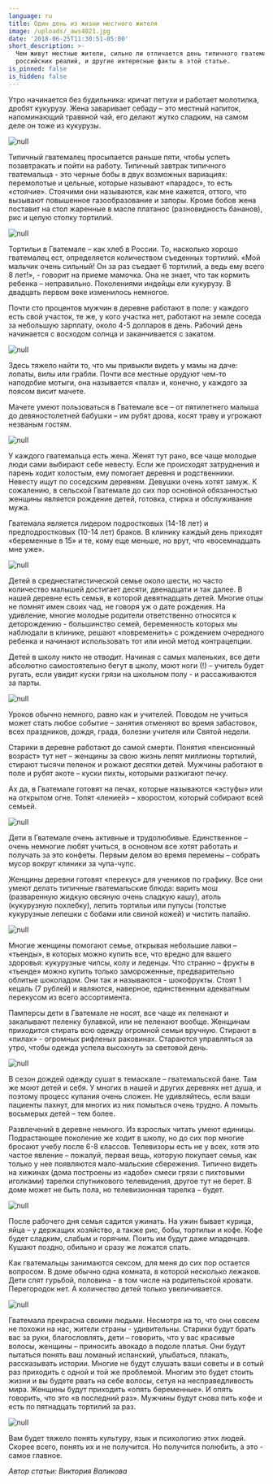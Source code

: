 ```yaml
---
language: ru
title: Один день из жизни местного жителя
image: /uploads/_aws4021.jpg
date: '2018-06-25T11:30:51-05:00'
short_description: >-
  Чем живут местные жители, сильно ли отличается день типичного гватемальца от
  российских реалий, и другие интересные факты в этой статье.
is_pinned: false
is_hidden: false
---
```

Утро начинается без будильника: кричат петухи и работает молотилка, дробят кукурузу. Жена заваривает себаду – это местный напиток, напоминающий травяной чай, его делают жутко сладким, на самом деле он тоже из кукурузы.

![null](/uploads/_aws0188.jpg)

Типичный гватемалец просыпается раньше пяти, чтобы успеть позавтракать и пойти на работу. Типичный завтрак типичного гватемальца - это черные бобы в двух возможных вариациях: перемолотые и цельные, которые называют «парадос», то есть «стоячие». Стоячими они называются, как мне кажется, оттого, что вызывают повышенное газообразование и запоры.  Кроме бобов жена поставит на стол жаренные в масле платанос (разновидность бананов), рис и целую стопку тортилий. 

![null](/uploads/dsc_0332-1-.jpg)

Тортильи в Гватемале – как хлеб в России. То, насколько хорошо гватемалец ест, определяется количеством съеденных тортилий. «Мой мальчик очень сильный! Он за раз съедает 6 тортилий, а ведь ему всего 8 лет!», - говорит на приеме мамочка. Она не знает, что так кормить ребенка – неправильно. Поколениями индейцы ели кукурузу. В двадцать первом веке изменилось немногое.

Почти сто процентов мужчин в деревне работают в поле: у каждого есть свой участок, те же, у кого участка нет, работают на земле соседа за небольшую зарплату, около 4-5 долларов в день. Рабочий день начинается с восходом солнца и заканчивается с закатом.

![null](/uploads/_aws2412.jpg)

Здесь тяжело найти то, что мы привыкли видеть у мамы на даче: лопаты, вилы или грабли. Почти все местные орудуют чем-то наподобие мотыги, она называется «пала» и, конечно, у каждого за поясом висит мачете. 

Мачете умеют пользоваться в Гватемале все – от пятилетнего малыша до девяностолетней бабушки – им рубят дрова, косят траву и угрожают незваным гостям. 

![null](/uploads/_aws3904.jpg)

У каждого гватемальца есть жена. Женят тут рано, все чаще молодые люди сами выбирают себе невесту. Если же происходят затруднения и парень ходит холостым, ему помогает деревня и родственники. Невесту ищут по соседским деревням. Девушки очень хотят замуж. К сожалению, в сельской Гватемале до сих пор основной обязанностью женщины является рождение детей, готовка, стирка и обслуживание мужа. 

Гватемала является лидером подростковых (14-18 лет) и предподростковых (10-14 лет) браков. В клинику каждый день приходят «беременные в 15» и те, кому еще меньше, но врут, что «восемнадцать мне уже».

![null](/uploads/dsc_0261-2.jpg)

Детей в среднестатистической семье около шести, но часто количество малышей достигает десяти, двенадцати и так далее. В нашей деревне есть семья, в которой девятнадцать детей.  Многие отцы не помнят имен своих чад, не говоря уж о дате рождения. На удивление, многие молодые родители ответственно относятся к деторождению  - большинство семей, беременность которых мы наблюдали в клинике, решают «повременить» с рождением очередного ребенка и начинают использовать тот или иной метод контрацепции. 

Детей в школу никто не отводит. Начиная с самых маленьких, все дети абсолютно самостоятельно бегут в школу, моют ноги (!) – учитель будет ругать, если увидит куски грязи на школьном полу - и рассаживаются за парты. 

![null](/uploads/dsc_0283-1-.jpg)

Уроков обычно немного, равно как и учителей. Поводом не учиться может стать любое событие – занятия отменяют во время забастовок, всех праздников, дождя, града, болезни учителя или Святой недели. 

Старики в деревне работают до самой смерти. Понятия «пенсионный возраст» тут нет – женщины за свою жизнь лепят миллионы тортилий, стирают тысячи пеленок и рожают десятки детей. Мужчины работают в поле и рубят акоте – куски пихты, которыми разжигают печку. 

Ах да, в Гватемале готовят на печах, которые называются «эстуфы» или на открытом огне. Топят «ленией» – хворостом, который собирают всей семьей. 

![null](/uploads/_aws2276.jpg)

Дети в Гватемале очень активные и трудолюбивые. Единственное – очень немногие любят учиться, в основном все хотят работать и получать за это конфеты. Первым делом во время перемены – собрать мусор вокруг клиники за чупа-чупс.

Женщины деревни готовят «перекус» для учеников по графику. Все они умеют делать типичные гватемальские блюда: варить мош (разваренную жидкую овсяную очень сладкую кашу), атоль (кукурузную похлебку), лепить тортильи или пупусы (толстые кукурузные лепешки с бобами или свиной кожей) и чистить папайю.

![null](/uploads/_aws0918.jpg)

Многие женщины помогают семье, открывая небольшие лавки – «тьенды», в которых можно купить все, что вредно для вашего здоровья: кукурузные чипсы, колу и леденцы. Что странно – фрукты в «тьенде» можно купить только замороженные, предварительно облитые шоколадом. Они так и называются  - шокофрукты. Стоят 1 кецаль (7 рублей) и являются, наверное, единственным адекватным перекусом из всего ассортимента.

Памперсы дети в Гватемале не носят, все чаще их пеленают и закалывают пеленку булавкой, или не пеленают вообще. Женщинам приходится стирать всю одежду огромной семьи вручную. Стирают в «пилах» - огромных рифленых раковинах. Стараются управляться за утро, чтобы одежда успела высохнуть за световой день. 

![null](/uploads/dsc_0277-1-1-.jpg)

В сезон дождей одежду сушат в темаскале – гватемальской бане. Там же моют детей и себя. У многих в нашей и других деревнях нет душа, и поэтому процесс купания очень сложен. Не удивляйтесь, если ваши пациенты пахнут, для многих из них помыться очень трудно.  А помыть восьмерых детей – тем более. 

Развлечений в деревне немного.  Из взрослых читать умеют единицы. Подрастающее поколение же ходит в школу, но до сих пор многие бросают учебу после 6-8 классов. Телевизоры есть не у всех, хотя это частое явление – пожалуй, первая вещь, которую покупает семья, как только у нее появляются мало-мальские сбережения. Типично видеть на хижинах (дома построены из «адобе» смеси грязи с пихтовыми иголками) тарелки спутникового телевидения, другое тут не берет. В доме может не быть пола, но телевизионная тарелка – будет.

![null](/uploads/dsc_0480-1-.jpg)

После рабочего дня семья садится ужинать. На ужин бывает курица, яйца – у держащих хозяйство, а также рис, бобы, тортильи и кофе. Кофе будет сладким, слабым и горячим. Поить им будут даже младенцев. Кушают поздно, обильно и сразу же ложатся спать. 

Как гватемальцы занимаются сексом, для меня до сих пор остается вопросом. В доме обычно одна комната, в которой несколько лежаков. Дети спят гурьбой, половина - в том числе на родительской кровати. Перегородок нет. А количество детей только увеличивается.

![null](/uploads/_aws0957.jpg)

Гватемала прекрасна своими людьми. Несмотря на то, что они совсем не похожи на нас, жители страны  - удивительны. Старики будут брать вас за руки,  благословлять, дети – говорить, что у вас красивые волосы, женщины – приносить авокадо в подоле платья. Они будут пытаться понять ваш ломаный испанский, улыбаться, плакать, рассказывать истории. Многие не будут слушать ваши советы и в сотый раз приходить с одной и той же проблемой. Многим это будет стоить жизни и вы будете рвать на себе волосы, сетуя на несправедливость мира. Женщины будут приходить «опять беременные». И опять говорить, что это «в последний раз». Мужчины будут снова пить кофе и есть по пятнадцать тортилий за раз. 

![null](/uploads/_aws4021.jpg)

Вам будет тяжело понять культуру, язык и психологию этих людей.  Скорее всего, понять их и не получится. Но получится полюбить, а это - самое главное. 

_Автор статьи: Виктория Валикова_
